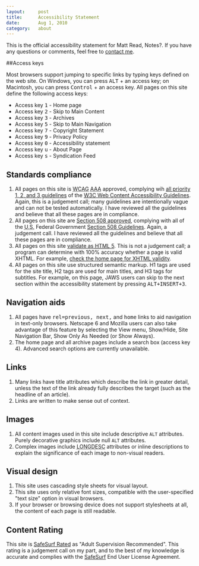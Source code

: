```yaml
---
layout:     post
title:      Accessibility Statement
date:       Aug 1, 2010
category:   about
---
```


This is the official accessibility statement for Matt Read, Notes?. If you have any questions or
comments, feel free to [contact me](/about.html#contact).

##Access keys

Most browsers support jumping to specific links by typing keys defined on the web site.  On Windows,
you can press <kbd>ALT</kbd> + an access key; on Macintosh, you can press <kbd>Control</kbd> + an
access key. All pages on this site define the following access keys:

- Access key <kbd>1</kbd> - Home page
- Access key <kbd>2</kbd> - Skip to Main Content
- Access key <kbd>3</kbd> - Archives
- Access key <kbd>5</kbd> - Skip to Main Navigation
- Access key <kbd>7</kbd> - Copyright Statement
- Access key <kbd>9</kbd> - Privacy Policy
- Access key <kbd>0</kbd> - Accessibility statement
- Access key <kbd>u</kbd> - About Page
- Access key <kbd>s</kbd> - Syndication Feed

## Standards compliance

1. All pages on this site is <acronym title="Web Content Accessibility Guidelines">WCAG</acronym> <acronym title="triple A">AAA</acronym> approved, complying wih <a href="http://www.w3.org/TR/WAI-WEBCONTENT/full-checklist.html">all priority 1, 2, and 3 guidelines</a> of the <a href="http://www.w3.org/TR/WCAG10/"><acronym title="World Wide Web Consortium">W3C</acronym> Web Content Accessibility Guidelines</a>. Again, this is a judgement call; many guidelines are intentionally vague and can not be tested automatically. I have reviewed all the guidelines and believe that all these pages are in compliance.
2. All pages on this site are <a href="http://bobby.watchfire.com/">Section 508 approved</a>, complying with all of the <acronym title="United States">U.S.</acronym> Federal Government <a href="http://www.section508.gov/">Section 508 Guidelines</a>.  Again, a judgement call.  I have reviewed all the guidelines and believe that all these pages are in compliance.
3. All pages on this site <a href="http://validator.w3.org/">validate as <acronym title="hypertext markup language">HTML</acronym> 5</a>.  This is not a judgement call; a program can determine with 100% accuracy whether a page is valid XHTML.  For example, <a href="http://validator.w3.org/check?uri=http%3A%2F%2Fmattread.com%2F">check the home page for XHTML validity</a>.
4. All pages on this site use structured semantic markup. H1 tags are used for the site title, H2 tags are used for main titles, and H3 tags for subtitles. For example, on this page, JAWS users can skip to the next section within the accessibility statement by pressing <kbd>ALT+INSERT+3</kbd>.


## Navigation aids


1. All pages have <tt>rel=previous, next,</tt> and <tt>home</tt> links to aid navigation in
   text-only browsers. Netscape 6 and Mozilla users can also take advantage of this feature by
   selecting the View menu, Show/Hide, Site Navigation Bar, Show Only As Needed (or Show Always).
1. The home page and all archive pages include a search box (access key 4).  Advanced search options
   are currently unavailable.


## Links

1. Many links have title attributes which describe the link in greater detail, unless the text of
   the link already fully describes the target (such as the headline of an article).
1. Links are written to make sense out of context.

## Images

1. All content images used in this site include descriptive <code>ALT</code> attributes.  Purely
   decorative graphics include null <code>ALT</code> attributes.
1. Complex images include <acronym title="long description">LONGDESC</acronym> attributes or inline
   descriptions to explain the significance of each image to non-visual readers.


## Visual design

1. This site uses cascading style sheets for visual layout.
1. This site uses only relative font sizes, compatible with the user-specified "text size" option in
   visual browsers.
1. If your browser or browsing device does not support stylesheets at all, the content of each page
   is still readable.

## Content Rating

This site is <a href="http://www.safesurf.com/inspect/search_url.cfm?URL1=http://www.mattread.com/" title="Adult Supervision Recommended">SafeSurf Rated</a> as "Adult Supervision Recommended". This rating is a judgement call on my part, and to the best of my knowledge is accurate and complies with the <a href="http://www.safesurf.com/">SafeSurf</a> End User License Agreement.

